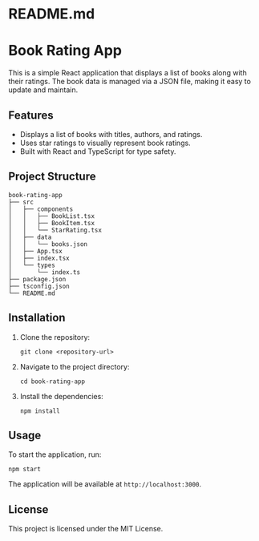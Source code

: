 # README.md

# Book Rating App

This is a simple React application that displays a list of books along with their ratings. The book data is managed via a JSON file, making it easy to update and maintain.

## Features

- Displays a list of books with titles, authors, and ratings.
- Uses star ratings to visually represent book ratings.
- Built with React and TypeScript for type safety.

## Project Structure

```
book-rating-app
├── src
│   ├── components
│   │   ├── BookList.tsx
│   │   ├── BookItem.tsx
│   │   └── StarRating.tsx
│   ├── data
│   │   └── books.json
│   ├── App.tsx
│   ├── index.tsx
│   └── types
│       └── index.ts
├── package.json
├── tsconfig.json
└── README.md
```

## Installation

1. Clone the repository:
   ```
   git clone <repository-url>
   ```
2. Navigate to the project directory:
   ```
   cd book-rating-app
   ```
3. Install the dependencies:
   ```
   npm install
   ```

## Usage

To start the application, run:
```
npm start
```

The application will be available at `http://localhost:3000`.

## License

This project is licensed under the MIT License.